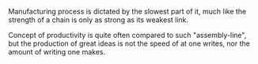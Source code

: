 Manufacturing process is dictated by the slowest part of it, much like the
strength of a chain is only as strong as its weakest link.

Concept of productivity is quite often compared to such "assembly-line", but
the production of great ideas is not the speed of at one writes, nor the
amount of writing one makes.
